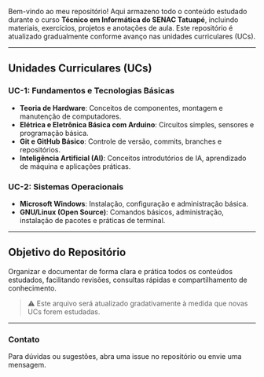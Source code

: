 Bem-vindo ao meu repositório! Aqui armazeno todo o conteúdo estudado durante o curso **Técnico em Informática do SENAC Tatuapé**, incluindo materiais, exercícios, projetos e anotações de aula. Este repositório é atualizado gradualmente conforme avanço nas unidades curriculares (UCs).

---

## Unidades Curriculares (UCs)

### UC-1: Fundamentos e Tecnologias Básicas
- **Teoria de Hardware**: Conceitos de componentes, montagem e manutenção de computadores.
- **Elétrica e Eletrônica Básica com Arduino**: Circuitos simples, sensores e programação básica.
- **Git e GitHub Básico**: Controle de versão, commits, branches e repositórios.
- **Inteligência Artificial (AI)**: Conceitos introdutórios de IA, aprendizado de máquina e aplicações práticas.

### UC-2: Sistemas Operacionais
- **Microsoft Windows**: Instalação, configuração e administração básica.
- **GNU/Linux (Open Source)**: Comandos básicos, administração, instalação de pacotes e práticas de terminal.

---

## Objetivo do Repositório
Organizar e documentar de forma clara e prática todos os conteúdos estudados, facilitando revisões, consultas rápidas e compartilhamento de conhecimento.

> ⚠️ Este arquivo será atualizado gradativamente à medida que novas UCs forem estudadas.

---

### Contato
Para dúvidas ou sugestões, abra uma issue no repositório ou envie uma mensagem.  
